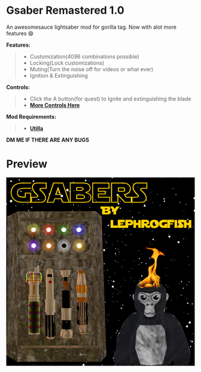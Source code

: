 # Gsaber Remastered 1.0

An awesomesauce lightsaber mod for gorilla tag. Now with alot more features 😄 

**Features:**
> * Customization(4096 combinations possible)
> * Locking(Lock customizations)
> * Muting(Turn the noise off for videos or what ever)
> * Ignition & Extinguishing

**Controls:**
> * Click the A button(for quest) to Ignite and extinguishing the blade
> * **[More Controls Here](<https://github.com/LEPHROGFISH/Gsabers-Remastered/wiki>)**

**Mod Requirements:**
> * **[Utilla](<https://github.com/legoandmars/Utilla/releases/tag/v1.6.14>)**

**DM ME IF THERE ARE ANY BUGS**
# Preview
![preview](https://github.com/LEPHROGFISH/Gsabers-Remastered/blob/main/imgs/GSaberPreview.png?raw=true)
